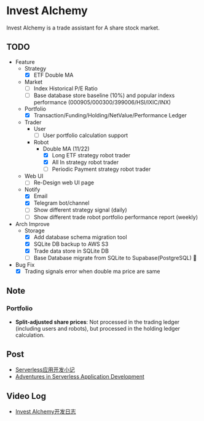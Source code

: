 # Invest Alchemy

Invest Alchemy is a trade assistant for A share stock market.

## TODO

- Feature
  - Strategy
    - [x] ETF Double MA
  - Market
    - [ ] Index Historical P/E Ratio
    - [ ] Base database store baseline (10%) and popular indexs performance (000905/000300/399006/HSI/IXIC/INX)
  - Portfolio
    - [x] Transaction/Funding/Holding/NetValue/Performance Ledger
  - Trader
    - User
      - [ ] User portfolio calculation support
    - Robot
      - Double MA (11/22)
        - [x] Long ETF strategy robot trader
        - [x] All In strategy robot trader
        - [ ] Periodic Payment strategy robot trader
  - Web UI
    - [ ] Re-Design web UI page
  - Notify
    - [x] Email
    - [x] Telegram bot/channel
    - [ ] Show different strategy signal (daily)
    - [ ] Show different trade robot portfolio performance report (weekly)

- Arch Improve
  - Storage
    - [x] Add database schema migration tool
    - [x] SQLite DB backup to AWS S3
    - [x] Trade data store in SQLite DB
    - [ ] Base Database migrate from SQLite to Supabase(PostgreSQL) 🚩

- Bug Fix
  - [x] Trading signals error when double ma price are same

## Note

### Portfolio

- **Split-adjusted share prices**: Not processed in the trading ledger (including users and robots), but processed in the holding ledger calculation.

## Post

- [Serverless应用开发小记](https://www.bmpi.dev/dev/guide-to-serverless/)
- [Adventures in Serverless Application Development](https://www.bmpi.dev/en/dev/guide-to-serverless/)

## Video Log

- [Invest Alchemy开发日志](https://youtu.be/i3RDqAd9LKs)
